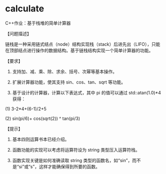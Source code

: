 # calculate
C++作业：基于栈堆的简单计算器

【问题描述】

链栈是一种采用链式结点（node）结构实现栈（stack）后进先出（LIFO），只能在顶部结点进行操作的数据结构。基于链栈结构实现一个简单计算器的功能。

【要求】

1. 支持加、减、乘、除、求余、括号、次幂等基本操作。

2. 扩展计算器功能，使其支持 sin、cos、tan、sqrt 等功能。

3. 基于设计的计算器，计算以下表达式，其中 pi 的值可以通过 std::atan(1.0)*4 获得：

(1) 3-2*4+(6-1)/2+5

(2) sin(pi/6)+ cos(sqrt(2)) ^ tan(pi/3)

【提示】

1. 基本四则运算书本已经介绍。

2. 函数功能的实现可以考虑将运算符设为 string 类型压入运算符栈。

3. 函数实现关键是如何准确读取 string 类型的函数名，如“sin”，而不是“si”或“s”，这样才能确保得到所要的函数。

